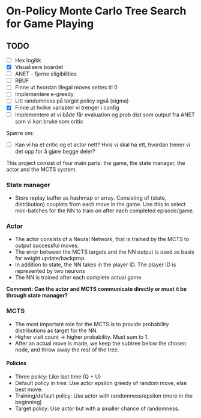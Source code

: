 # On-Policy Monte Carlo Tree Search for Game Playing

## TODO
- [ ] Hex logikk
- [x] Visualisere boardet
- [ ] ANET - fjerne eligibilities
- [ ] RBUF
- [ ] Finne ut hvordan illegal moves settes til 0 
- [ ] Implementere e-greedy 
- [ ] Litt randomness på target policy også (sigma)  
- [x] Finne ut hvilke variabler vi trenger i config 
- [ ] Implementere at vi både får evaluation og prob dist som output fra ANET som vi kan bruke som critic 

Spørre om: 
- [ ] Kan vi ha et critic og et actor nett? Hvis vi skal ha ett, hvordan trener vi det opp for å gjøre begge deler? 

This project consist of four main parts: the game, the state manager, the actor and the MCTS system.

### State manager
- Store replay buffer as hashmap or array. Consisting of (state, distribution) couplets from each move in the game. 
Use this to select mini-batches for the NN to train on after each completed episode/game. 

### Actor
- The actor consists of a Neural Network, that is trained by the MCTS to output successful moves.
- The error between the MCTS targets and the NN output is used as basis for weight update/backprop. 
- In addition to state, the NN takes in the player ID. The player ID is represented by two neurons
- The NN is trained after each complete actual game 

**Comment: Can the actor and MCTS communicate directly or must it be through state manager?**

### MCTS
- The most important role for the MCTS is to provide probability distributions as target for the NN. 
- Higher visit count -> higher probability. Must sum to 1. 
- After an actual move is made, we keep the subtree below the chosen node, and throw away the rest of the tree. 

#### Policies
- Three policy: Like last time (Q + U)
- Default policy in tree: Use actor epsilon greedy of random move, else best move.  
- Training/default policy: Use actor with randomness/epsilon (more in the beginning)
- Target policy: Use actor but with a smaller chance of randomness. 
